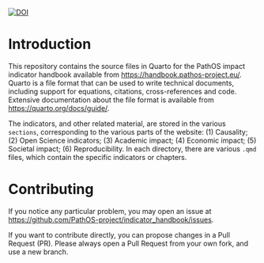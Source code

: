 [![DOI](https://zenodo.org/badge/654523223.svg)](https://doi.org/10.5281/zenodo.14538442)


# Introduction

This repository contains the source files in Quarto for the PathOS impact indicator handbook available from https://handbook.pathos-project.eu/. Quarto is a file format that can be used to write technical documents, including support for equations, citations, cross-references and code. Extensive documentation about the file format is available from https://quarto.org/docs/guide/.

The indicators, and other related material, are stored in the various `sections`, corresponding to the various parts of the website: (1) Causality; (2) Open Science indicators; (3) Academic impact; (4) Economic impact; (5) Societal impact; (6) Reproducibility. In each directory, there are various `.qmd` files, which contain the specific indicators or chapters.

# Contributing

If you notice any particular problem, you may open an issue at https://github.com/PathOS-project/indicator_handbook/issues.

If you want to contribute directly, you can propose changes in a Pull Request (PR). Please always open a Pull Request from your own fork, and use a new branch.

